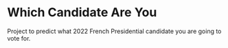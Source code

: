 # Which Candidate Are You

Project to predict what 2022 French Presidential candidate you are going to vote for.
